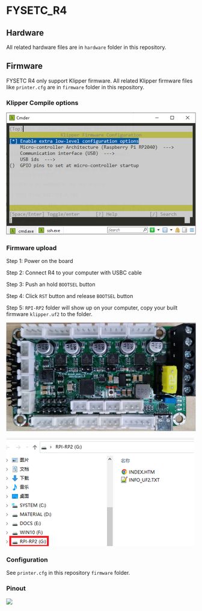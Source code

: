 # FYSETC_R4

## Hardware

All related hardware files are in `hardware` folder in this repository.

## Firmware

FYSETC R4 only support Klipper firmware. All related Klipper firmware files like `printer.cfg` are in `firmware` folder in this repository.

### Klipper Compile options

![](makemenuconfig.png)

### Firmware upload

Step 1: Power on the board

Step 2: Connect R4 to your computer with USBC cable

Step 3: Push an hold `BOOTSEL` button

Step 4: Click `RST` button and release `BOOTSEL` button

Step 5: `RPI-RP2` folder will show up on your computer, copy your built firmware `klipper.uf2` to the folder.

![](r4.jpg)

![](upload.png)

### Configuration

See `printer.cfg` in this repository `firmware` folder.

### Pinout

![](R4_PIN_OUT.jpg)
